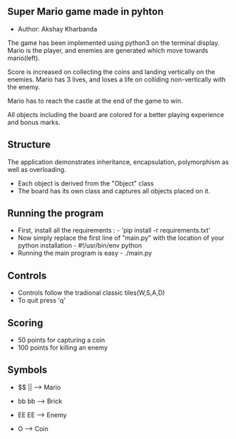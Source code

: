 ## Super Mario game made in pyhton

- Author: Akshay Kharbanda

The game has been implemented using python3 on the terminal display.
Mario is the player, and enemies are generated which move towards mario(left).

Score is increased on collecting the coins and landing vertically on the enemies.
Mario has 3 lives, and loses a life on colliding non-vertically with the enemy.

Mario has to reach the castle at the end of the game to win.

All objects including the board are colored for a better playing experience and bonus marks.

## Structure

The application demonstrates inheritance, encapsulation, polymorphism as well as overloading.
- Each object is derived from the "Object" class
- The board has its own class and captures all objects placed on it.

## Running the program

- First, install all the requirements :
		- 'pip install -r requirements.txt'
- Now simply replace the first line of "main.py" with the location of your python installation
		-  #!/usr/bin/env python
- Running the main program is easy
		- ./main.py

## Controls

- Controls follow the tradional classic tiles(W,S,A,D)
- To quit press 'q'

## Scoring

- 50 points for capturing a coin
- 100 points for killing an enemy

## Symbols

-   $$
	||  --> Mario

-   bb
	bb  --> Brick

-   EE
	EE  --> Enemy

-   O   --> Coin
